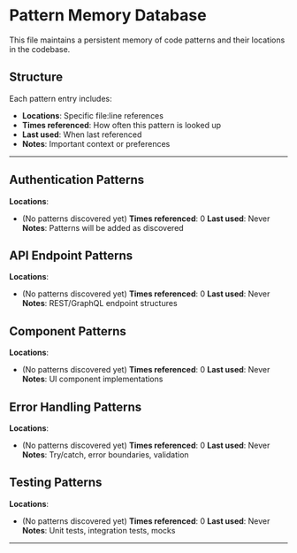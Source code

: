 # Pattern Memory Database

This file maintains a persistent memory of code patterns and their locations in the codebase.

## Structure

Each pattern entry includes:
- **Locations**: Specific file:line references
- **Times referenced**: How often this pattern is looked up
- **Last used**: When last referenced
- **Notes**: Important context or preferences

---

## Authentication Patterns
**Locations**: 
- (No patterns discovered yet)
**Times referenced**: 0
**Last used**: Never
**Notes**: Patterns will be added as discovered

## API Endpoint Patterns
**Locations**:
- (No patterns discovered yet)
**Times referenced**: 0
**Last used**: Never
**Notes**: REST/GraphQL endpoint structures

## Component Patterns
**Locations**:
- (No patterns discovered yet)
**Times referenced**: 0
**Last used**: Never
**Notes**: UI component implementations

## Error Handling Patterns
**Locations**:
- (No patterns discovered yet)
**Times referenced**: 0
**Last used**: Never
**Notes**: Try/catch, error boundaries, validation

## Testing Patterns
**Locations**:
- (No patterns discovered yet)
**Times referenced**: 0
**Last used**: Never
**Notes**: Unit tests, integration tests, mocks

---

<!-- New patterns will be added as discovered -->